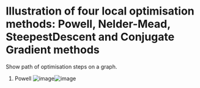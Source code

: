 # Illustration of four local optimisation methods: Powell, Nelder-Mead, SteepestDescent and Conjugate Gradient methods 

Show path of optimisation steps on a graph.

1. Powell
  ![image](https://user-images.githubusercontent.com/26786836/163694773-18871a11-73be-4835-9dd5-77576311d25f.png)![image](https://user-images.githubusercontent.com/26786836/163694776-ecd24274-7f63-46d4-b9d9-d1b4365aface.png)



